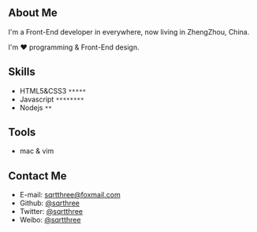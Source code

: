 ## About Me
I'm a Front-End developer in everywhere, now living in ZhengZhou, China.

I'm ❤  programming & Front-End design.

## Skills
* HTML5&CSS3	`*****`
* Javascript	`********`
* Nodejs		`**`

## Tools
* mac & vim

## Contact Me
* E-mail:	[sqrtthree@foxmail.com](mailto:sqrtthree@foxmail.com)
* Github:	[@sqrthree](https://github.com/sqrthree)
* Twitter:	[@sqrtthree](https://twitter.com/sqrtthree)
* Weibo:	[@sqrtthree](http://weibo.com/sqrtthree)
